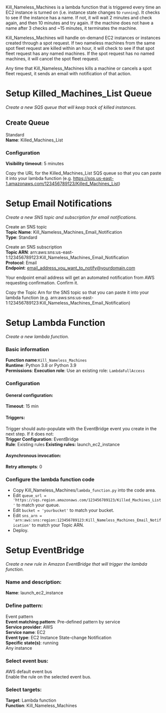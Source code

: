 Kill_Nameless_Machines is a lambda function that is triggered every time an EC2 instance is turned on (i.e. instance state changes to `running`).
It checks to see if the instance has a name.
If not, it will wait 2 minutes and check again, and then 10 minutes and try again.
If the machine does not have a name after 3 checks and ~15 minutes, it terminates the machine.

Kill_Nameless_Machines will handle on-demand EC2 instances or instances created through a spot request.
If two nameless machines from the same spot fleet request are killed within an hour, it will check to see if that spot fleet request has any named machines.
If the spot request has no named machines, it will cancel the spot fleet request.

Any time that Kill_Nameless_Machines kills a machine or cancels a spot fleet request, it sends an email with notification of that action.


# Setup Killed_Machines_List Queue

*Create a new SQS queue that will keep track of killed instances.*

## Create Queue
Standard  
**Name**: Killed_Machines_List

### Configuration
**Visibility timeout**: 5 minutes

Copy the URL for the Killed_Machines_List SQS queue so that you can paste it into your lambda function (e.g. https://sqs.us-east-1.amazonaws.com/123456789123/Killed_Machines_List)

# Setup Email Notifications

*Create a new SNS topic and subscription for email notifications.*

Create an SNS topic  
**Topic Name**: Kill_Nameless_Machines_Email_Notification  
**Type**: Standard

Create an SNS subscription  
**Topic ARN**: arn:aws:sns:us-east-1:123456789123:Kill_Nameless_Machines_Email_Notification  
**Protocol**: Email  
**Endpoint**: email_address_you_want_to_notify@yourdomain.com

Your endpoint email address will get an automated notification from AWS requesting confirmation.
Confirm it.

Copy the Topic Arn for the SNS topic so that you can paste it into your lambda function (e.g. arn:aws:sns:us-east-1:123456789123:Kill_Nameless_Machines_Email_Notification)

# Setup Lambda Function

*Create a new lambda function.*

### Basic information
**Function name**:`Kill_Nameless_Machines`  
**Runtime**: Python 3.8 or Python 3.9  
**Permissions**: **Execution role**: Use an existing role:  `LambdaFullAccess`

### Configuration
#### General configuration:  
**Timeout**: 15 min  

#### Triggers:
Trigger should auto-populate with the EventBridge event you create in the next step.
If it does not:  
**Trigger Configuration**: EventBridge  
**Rule**: Existing rules
**Existing rules:** launch_ec2_instance

#### Asynchronous invocation:
**Retry attempts**: 0

### Configure the lambda function code
* Copy Kill_Nameless_Machines/`lambda_function.py` into the code area.
* Edit `queue_url = 'https://sqs.region.amazonaws.com/123456789123/Killed_Machines_List'` to match your queue.
* Edit `bucket = 'yourbucket'` to match your bucket.
* Edit `sns_arn = 'arn:aws:sns:region:123456789123:Kill_Nameless_Machines_Email_Notification'` to match your Topic ARN.
* Deploy.


# Setup EventBridge

*Create a new rule in Amazon EventBridge that will trigger the lambda function.*

### Name and description:
**Name**: launch_ec2_instance

### Define pattern:
Event pattern  
**Event matching pattern**: Pre-defined pattern by service  
**Service provider**: AWS  
**Service name**: EC2  
**Event type**: EC2 Instance State-change Notification  
**Specific state(s)**: running  
Any instance  

### Select event bus:
AWS default event bus  
Enable the rule on the selected event bus.

### Select targets:
**Target**: Lambda function  
**Function**: Kill_Nameless_Machines
